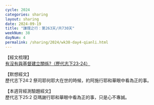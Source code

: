```yaml
---
cycle: 2024
categories: sharing
layout: sharing
date: 2024-09-19
title: "謙理之行：第263天/共730天"
weekNum: 38
dayNum: 4
permalink: /sharing/2024/wk38-day4-qianli.html
---
```


【經文梳理】  
<a href="https://youtu.be/hQw3mGEa8J8" target="_blank">有沒有與基督建立關係?（歷代志下23-24）</a>

【默想經文】  
歷代志下24:2 祭司耶何耶大在世的時候，約阿施行耶和華眼中看為正的事。

【本週背經測驗題經文】  
歷代志下25:2 亞瑪謝行耶和華眼中看為正的事，只是心不專誠。
